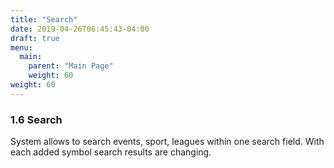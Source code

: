 ```yaml
---
title: "Search"
date: 2019-04-26T06:45:43-04:00
draft: true
menu:
  main:
    parent: "Main Page"
    weight: 60
weight: 60
---
```


### 1.6 Search

System allows to search events, sport, leagues within one search field. With each added symbol search results are changing.
